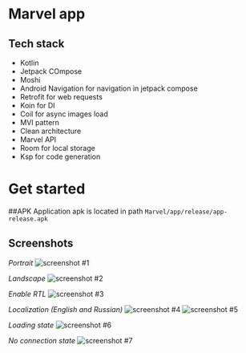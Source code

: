 # Marvel app 

## Tech stack
- Kotlin
- Jetpack COmpose
- Moshi
- Android Navigation for navigation in jetpack compose
- Retrofit for web requests
- Koin for DI
- Coil for async images load
- MVI pattern
- Clean architecture
- Marvel API
- Room for local storage
- Ksp for code generation

# Get started

##APK 
Application apk is located in path ```Marvel/app/release/app-release.apk```

## Screenshots

_Portrait_ 
 ![screenshot #1](https://github.com/plumsoftware/Marvel/blob/develop/app/src/main/res/drawable/portrait.png?raw=true)

 _Landscape_ 
  ![screenshot #2](https://github.com/plumsoftware/Marvel/blob/develop/app/src/main/res/drawable/landscape.png?raw=true)

_Enable RTL_ 
  ![screenshot #3](https://github.com/plumsoftware/Marvel/blob/develop/app/src/main/res/drawable/enable_rtl.png?raw=true)

_Localization (English and Russian)_ 
  ![screenshot #4](https://github.com/plumsoftware/Marvel/blob/develop/app/src/main/res/drawable/no_connection_ru.png?raw=true)
  ![screenshot #5](https://github.com/plumsoftware/Marvel/blob/develop/app/src/main/res/drawable/no_connection_eng.png?raw=true)

_Loading state_ 
 ![screenshot #6](https://github.com/plumsoftware/Marvel/blob/develop/app/src/main/res/drawable/loading.png?raw=true)
 
_No connection state_ 
  ![screenshot #7](https://github.com/plumsoftware/Marvel/blob/develop/app/src/main/res/drawable/no_connection_ru.png?raw=true)
